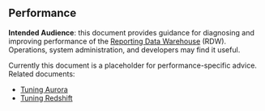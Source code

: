 ## Performance

**Intended Audience**: this document provides guidance for diagnosing and improving performance of the [Reporting Data Warehouse](../README.md) (RDW). Operations, system administration, and developers may find it useful.

Currently this document is a placeholder for performance-specific advice. Related documents:
* [Tuning Aurora](PerformanceTuning.Aurora.md)
* [Tuning Redshift](PerformanceTuning.Redshift.md)

			 
